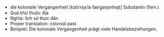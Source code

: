 - die koloniale Vergangenheit	[kɔlɔˈni̯aːlə faʁˈɡaŋənhaɪ̯t]	Substantiv (fem.)
- Quá khứ thuộc địa
- Nghĩa: lịch sử thực dân
- Proper translation: colonial past
- Beispiel: Die koloniale Vergangenheit prägt viele Handelsbeziehungen.